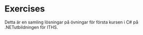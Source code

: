 # Exercises

Detta är en samling lösningar på övningar för första kursen i C# på .NETutbildningen för ITHS.
